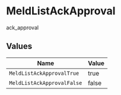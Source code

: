 # MeldListAckApproval

ack_approval


## Values

| Name                       | Value                      |
| -------------------------- | -------------------------- |
| `MeldListAckApprovalTrue`  | true                       |
| `MeldListAckApprovalFalse` | false                      |